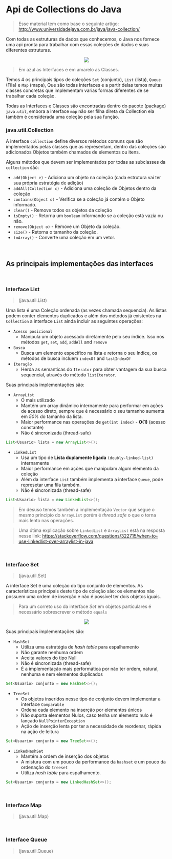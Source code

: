 # Api de Collections do Java
> Esse material tem como base o seguinte artigo: http://www.universidadejava.com.br/java/java-collection/

Com todas as estruturas de dados que conhecemos, o Java nos fornece uma api pronta para trabalhar com essas coleções de dados e suas diferentes estruturas.

<center><img src="https://differbetween.com/storage/img/images_3/java_collections_interview_questions.png"></center>

> Em azul as Interfaces e em amarelo as Classes.


Temos 4 os principais tipos de coleções `Set` (conjunto), `List` (lista), `Queue` (Fila) e `Map` (mapa), Que são todas interfaces e a partir delas temos muitas classes concretas que implementam varias formas diferentes de se trabalhar cada coleção.

Todas as Interfaces e Classes são encontradas dentro do pacote (package) `java.util`, embora a interface `map` não ser filha direta da Collection ela também é considerada uma coleção pela sua função.

### java.util.Collection

A interface `collection` define diversos métodos comuns que são implementados pelas classes que as representam, dentro das coleções são adicionados Objetos também chamados de elementos ou itens.

Alguns métodos que devem ser implementados por todas as subclasses da `collection` são:
* `add(Object e)` - Adiciona um objeto na coleção (cada estrutura vai ter sua própria estratégia de adição)
* `addAll(Collection c)` - Adiciona uma coleção de Objetos dentro da coleção
* `contains(Object o)` - Verifica se a coleção já contém o Objeto informado.
* `clear()` - Remove todos os objetos da coleção
* `isEmpty()` - Retorna um `boolean` informando se a coleção está vazia ou não.
* `remove(Object o)` - Remove um Objeto da coleção.
* `size()` - Retorna o tamanho da coleção.
* `toArray()` - Converte uma coleção em um vetor.


&nbsp;
## As principais implementações das interfaces

&nbsp;
### Interface List
> (java.util.List)

Uma lista é uma Coleção ordenada (as vezes chamada sequencia). As listas podem conter elementos duplicados e além dos métodos já existentes na `Collection` a interface `List` ainda incluir as seguintes operações:
*   `Acesso posicional`
    * Manipula um objeto acessado diretamente pelo seu índice. Isso nos métodos `get`, `set`, `add`, `addAll` and `remove`
*   `Busca`
    * Busca um elemento específico na lista e retorna o seu índice, os métodos de busca incluem `indexOf` and `lastIndexOf`
* `Iteração`
    * Herda as semanticas do `Iterator` para obter vantagem da sua busca sequencial, através do método `listIterator`.

Suas principais implementações são: 
* `ArrayList`
    * O mais utilizado
    * Mantém um array dinâmico internamente para performar em ações de acesso direto, sempre que é necessário o seu tamanho aumenta em _50%_ do tamanho da lista.
    * Maior performance nas operações de `get(int index)` - **O(1)** (acesso constante)
    * Não é sincronizada (thread-safe)
```java
List<Usuario> lista = new ArrayList<>();
```
* `LinkedList`
    * Usa um tipo de **Lista duplamente ligada** `(doubly-linked-list)` internamente
    * Maior performance em ações que manipulam algum elemento da coleção
    * Além da interface `List` também implementa a interface `Queue`, pode represetar uma fila também.
    * Não é sincronizada (thread-safe)
```java
List<Usuario> lista = new LinkedList<>();
```

> Em desuso temos também a implementação `Vector` que segue o mesmo princípio do `ArrayList` porém é _thread safe_ o que o torna mais lento nas operações.

> Uma ótima explicação sobre `LinkedList` e `ArrayList` está na resposta nesse link: https://stackoverflow.com/questions/322715/when-to-use-linkedlist-over-arraylist-in-java

&nbsp;
### Interface Set
> (java.util.Set)

A interface Set é uma coleção do tipo conjunto de elementos. As características principais deste tipo de coleção são: os elementos não possuem uma ordem de inserção e não é possível ter dois objetos iguais.

> Para um correto uso da interface _Set_ em objetos particulares é necessário sobrescrever o método `equals`

<center><img src="https://hermes.digitalinnovation.one/articles/cover/c327146b-3c4f-4fe6-8685-b311d9f703d8.png"></center>

Suas principais implementações são: 
* `HashSet`
    * Utiliza uma estratégia de _hash table_ para espalhamento
    * Não garante nenhuma ordem
    * Aceita valores do tipo Null
    * Não é sincronizada (thread-safe)
    * É a implementação mais performática por não ter ordem, natural, nenhuma e nem elementos duplicados
```java
Set<Usuario> conjunto = new HashSet<>();
```
* `TreeSet`
    * Os objetos inseridos nesse tipo de conjunto devem implementar a interface `Comparable`
    * Ordena cada elemento na inserção por elementos únicos
    * Não suporta elementos Nulos, caso tenha um elemento nulo é lançado `NullPointerException`
    * Ação de inserção lenta por ter a necessidade de reordenar, rápida na ação de leitura
```java
Set<Usuario> conjunto = new TreeSet<>();
```
* `LinkedHashSet`
    * Mantém a ordem de inserção dos objetos
    * A mistura com um pouco da performance da `hashset` e um pouco da ordenação do `treeset`
    * Utiliza _hash table_ para espalhamento.
```java
Set<Usuario> conjunto = new LinkedHashSet<>();
```

&nbsp;
### Interface Map
> (java.util.Map)

&nbsp;
### Interface Queue
> (java.util.Queue)














